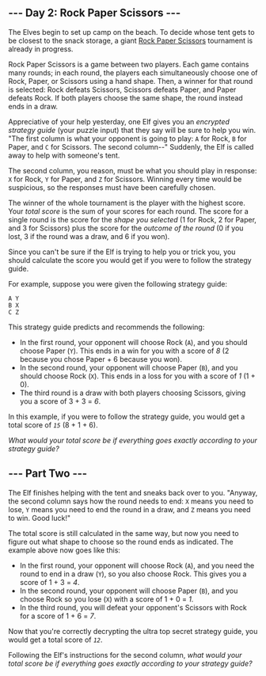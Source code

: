 <h2>--- Day 2: Rock Paper Scissors ---</h2><p>The Elves begin to set up camp on the beach. To decide whose tent gets to be closest to the snack storage, a giant <a href="https://en.wikipedia.org/wiki/Rock_paper_scissors" target="_blank">Rock Paper Scissors</a> tournament is already in progress.</p>
<p>Rock Paper Scissors is a game between two players. Each game contains many rounds; in each round, the players each simultaneously choose one of Rock, Paper, or Scissors using a hand shape. Then, a winner for that round is selected: Rock defeats Scissors, Scissors defeats Paper, and Paper defeats Rock. If both players choose the same shape, the round instead ends in a draw.</p>
<p>Appreciative of your help yesterday, one Elf gives you an <em>encrypted strategy guide</em> (your puzzle input) that they say will be sure to help you win. "The first column is what your opponent is going to play: <code>A</code> for Rock, <code>B</code> for Paper, and <code>C</code> for Scissors. The second column--" Suddenly, the Elf is called away to help with someone's tent.</p>
<p>The second column, <span title="Why do you keep guessing?!">you reason</span>, must be what you should play in response: <code>X</code> for Rock, <code>Y</code> for Paper, and <code>Z</code> for Scissors. Winning every time would be suspicious, so the responses must have been carefully chosen.</p>
<p>The winner of the whole tournament is the player with the highest score. Your <em>total score</em> is the sum of your scores for each round. The score for a single round is the score for the <em>shape you selected</em> (1 for Rock, 2 for Paper, and 3 for Scissors) plus the score for the <em>outcome of the round</em> (0 if you lost, 3 if the round was a draw, and 6 if you won).</p>
<p>Since you can't be sure if the Elf is trying to help you or trick you, you should calculate the score you would get if you were to follow the strategy guide.</p>
<p>For example, suppose you were given the following strategy guide:</p>
<pre><code>A Y
B X
C Z
</code></pre>
<p>This strategy guide predicts and recommends the following:</p>
<ul>
<li>In the first round, your opponent will choose Rock (<code>A</code>), and you should choose Paper (<code>Y</code>). This ends in a win for you with a score of <em>8</em> (2 because you chose Paper + 6 because you won).</li>
<li>In the second round, your opponent will choose Paper (<code>B</code>), and you should choose Rock (<code>X</code>). This ends in a loss for you with a score of <em>1</em> (1 + 0).</li>
<li>The third round is a draw with both players choosing Scissors, giving you a score of 3 + 3 = <em>6</em>.</li>
</ul>
<p>In this example, if you were to follow the strategy guide, you would get a total score of <code><em>15</em></code> (8 + 1 + 6).</p>
<p><em>What would your total score be if everything goes exactly according to your strategy guide?</em></p>
<h2 id="part2">--- Part Two ---</h2><p>The Elf finishes helping with the tent and sneaks back over to you. "Anyway, the second column says how the round needs to end: <code>X</code> means you need to lose, <code>Y</code> means you need to end the round in a draw, and <code>Z</code> means you need to win. Good luck!"</p>
<p>The total score is still calculated in the same way, but now you need to figure out what shape to choose so the round ends as indicated. The example above now goes like this:</p>
<ul>
<li>In the first round, your opponent will choose Rock (<code>A</code>), and you need the round to end in a draw (<code>Y</code>), so you also choose Rock. This gives you a score of 1 + 3 = <em>4</em>.</li>
<li>In the second round, your opponent will choose Paper (<code>B</code>), and you choose Rock so you lose (<code>X</code>) with a score of 1 + 0 = <em>1</em>.</li>
<li>In the third round, you will defeat your opponent's Scissors with Rock for a score of 1 + 6 = <em>7</em>.</li>
</ul>
<p>Now that you're correctly decrypting the ultra top secret strategy guide, you would get a total score of <code><em>12</em></code>.</p>
<p>Following the Elf's instructions for the second column, <em>what would your total score be if everything goes exactly according to your strategy guide?</em></p>

